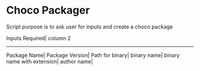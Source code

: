# Choco Packager

Script purpose is to ask user for inputs and create a choco package

Inputs Required| column 2
---------------  ------------
Package Name|
Package Version|
Path for binary|
binary name|
binary name with extension|
author name|

